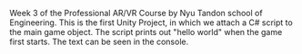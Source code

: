 Week 3 of the Professional AR/VR Course by Nyu Tandon school of Engineering.
This is the first Unity Project, in which we attach a C# script to the main game object.
The script prints out "hello world" when the game first starts.
The text can be seen in the console.